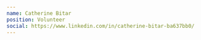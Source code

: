 ```yaml
---
name: Catherine Bitar
position: Volunteer
social: https://www.linkedin.com/in/catherine-bitar-ba637bb0/
---
```


